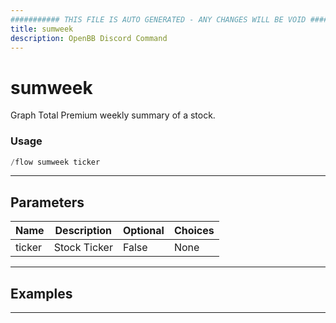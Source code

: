 ```yaml
---
########### THIS FILE IS AUTO GENERATED - ANY CHANGES WILL BE VOID ###########
title: sumweek
description: OpenBB Discord Command
---
```


# sumweek

Graph Total Premium weekly summary of a stock.

### Usage

```python wordwrap
/flow sumweek ticker
```

---

## Parameters

| Name | Description | Optional | Choices |
| ---- | ----------- | -------- | ------- |
| ticker | Stock Ticker | False | None |


---

## Examples


---
